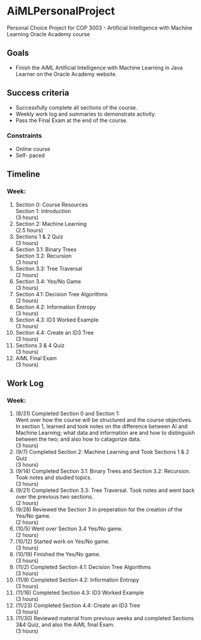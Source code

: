 # AiMLPersonalProject
Personal Choice Project for COP 3003 -  Artificial Intelligence with Machine Learning Oracle Academy course
<h2 id="goals">Goals</h2>
<ul>
<li>Finish the AiML Artificial Intelligence with Machine Learning in Java Learner on the Oracle Academy website.</li>
</ul>
<h2 id="success-criteria">Success criteria</h2>
<ul>
<li>Successfully complete all sections of the course.</li>
<li>Weekly work log and summaries to demonstrate activity.</li>
<li>Pass the Final Exam at the end of the course.</li>
</ul>
<h3 id="constraints">Constraints</h3>
<ul>
<li>Online course</li>
<li>Self- paced</li>
</ul>
<h2 id="timeline">Timeline</h2>
<h3>Week:</h3>
<ol>
<li>Section 0: Course Resources <br>
  Section 1: Introduction <br>
  (3 hours)</li>
<li>Section 2: Machine Learning <br>
  (2.5 hours)</li>
<li>Sections 1 & 2 Quiz <br>
  (3 hours)</li>
<li>Section 3.1: Binary Trees <br>
  Section 3.2: Recursion <br>
  (3 hours)</li>
<li>Section 3.3: Tree Traversal <br>
  (2 hours)</li>
<li>Section 3.4: Yes/No Game <br>
  (3 hours)</li>
<li>Section 4.1: Decision Tree Algorithms <br>
  (2 hours)</li>
<li>Section 4.2: Information Entropy <br>
  (3 hours)</li>
<li>Section 4.3: ID3 Worked Example <br>
  (3 hours)</li>
<li>Section 4.4: Create an ID3 Tree <br>
  (3 hours)</li>
<li>Sections 3 & 4 Quiz <br>
  (3 hours)</li>
<li>AiML Final Exam <br>
  (3 hours)</li>
</ol>


<h2 id="Work Log">Work Log</h2>
<h3>Week:</h3>
<ol>
<li>(8/31) Completed Section 0 and Section 1: <br>
   Went over how the course will be structured and the course objectives. In section 1, learned and took notes on the difference between AI and Machine Learning; what data and information are and how to distinguish between the two; and also how to catagorize data. <br>
  (3 hours)</li>
<li>(9/7) Completed Section 2: Machine Learning and Took Sections 1 & 2 Quiz <br>
  (3 hours)</li>
<li>(9/14) Completed Section 3.1: Binary Trees and Section 3.2: Recursion.  Took notes and studied topics. <br>
  (3 hours)</li>
<li>(9/21) Completed Section 3.3: Tree Traversal.  Took notes and went back over the previous two sections.  <br>
  (2 hours)</li>
<li>(9/28) Reviewed the Section 3 in preperation for the creation of the Yes/No game.  <br>
  (2 hours)</li>
<li>(10/5) Went over Section 3.4 Yes/No game.  <br>
  (2 hours)</li>
<li>(10/12) Started work on Yes/No game.  <br>
  (3 hours)</li>
<li>(10/19) Finished the Yes/No game.  <br>
  (3 hours)</li>
<li>(11/2) Completed Section 4.1: Decision Tree Algorithms  <br>
  (3 hours)</li>
<li>(11/9) Completed Section 4.2: Information Entropy   <br>
  (3 hours)</li>
<li>(11/16) Completed Section 4.3: ID3 Worked Example   <br>
  (3 hours)</li>
<li>(11/23) Completed Section 4.4: Create an ID3 Tree   <br>
  (3 hours)</li>
<li>(11/30) Reviewed material from previous weeks and completed Sections 3&4 Quiz, and also the AiML final Exam.   <br>
  (3 hours)</li>
  
  
  
  

